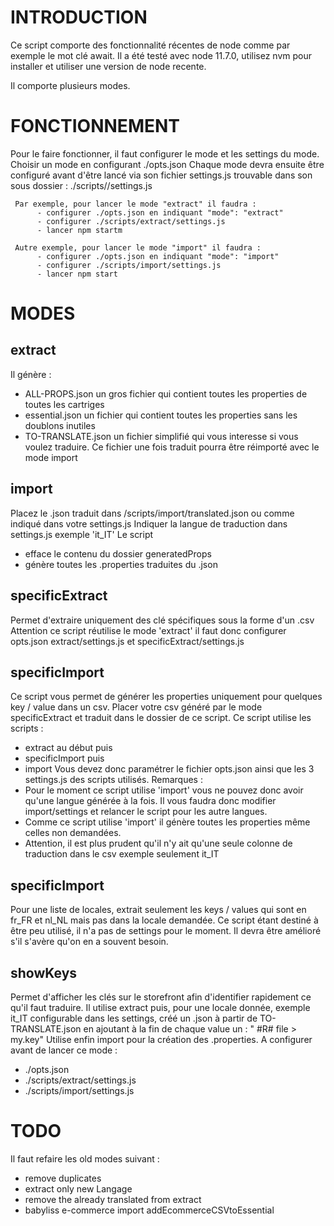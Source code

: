# INTRODUCTION

Ce script comporte des fonctionnalité récentes de node comme par exemple le mot clé await.
Il a été testé avec node 11.7.0, utilisez nvm pour installer et utiliser une version de node recente.

Il comporte plusieurs modes.

# FONCTIONNEMENT

Pour le faire fonctionner, il faut configurer le mode et les settings du mode.
Choisir un mode en configurant ./opts.json
Chaque mode devra ensuite être configuré avant d'être lancé via son fichier settings.js trouvable dans son sous dossier : ./scripts/<mode>/settings.js

     Par exemple, pour lancer le mode "extract" il faudra :
          - configurer ./opts.json en indiquant "mode": "extract"
          - configurer ./scripts/extract/settings.js
          - lancer npm startm

     Autre exemple, pour lancer le mode "import" il faudra :
          - configurer ./opts.json en indiquant "mode": "import"
          - configurer ./scripts/import/settings.js
          - lancer npm start

# MODES

## extract

Il génère :

- ALL-PROPS.json un gros fichier qui contient toutes les properties de toutes les cartriges
- essential.json un fichier qui contient toutes les properties sans les doublons inutiles
- TO-TRANSLATE.json un fichier simplifié qui vous interesse si vous voulez traduire. Ce fichier une fois traduit pourra être réimporté avec le mode import

## import

Placez le .json traduit dans /scripts/import/translated.json ou comme indiqué dans votre settings.js
Indiquer la langue de traduction dans settings.js exemple 'it_IT'
Le script

- efface le contenu du dossier generatedProps
- génère toutes les .properties traduites du .json

## specificExtract

Permet d'extraire uniquement des clé spécifiques sous la forme d'un .csv
Attention ce script réutilise le mode 'extract' il faut donc configurer opts.json extract/settings.js et specificExtract/settings.js

## specificImport

Ce script vous permet de générer les properties uniquement pour quelques key / value dans un csv.
Placer votre csv généré par le mode specificExtract et traduit dans le dossier de ce script.
Ce script utilise les scripts :

- extract au début puis
- specificImport puis
- import
  Vous devez donc paramétrer le fichier opts.json ainsi que les 3 settings.js des scripts utilisés.
  Remarques :
- Pour le moment ce script utilise 'import' vous ne pouvez donc avoir qu'une langue générée à la fois. Il vous faudra donc modifier import/settings et relancer le script pour les autre langues.
- Comme ce script utilise 'import' il génère toutes les properties même celles non demandées.
- Attention, il est plus prudent qu'il n'y ait qu'une seule colonne de traduction dans le csv exemple seulement it_IT

## specificImport

Pour une liste de locales, extrait seulement les keys / values qui sont en fr_FR et nl_NL mais pas dans la locale demandée.
Ce script étant destiné à être peu utilisé, il n'a pas de settings pour le moment. Il devra être amélioré s'il s'avère qu'on en a souvent besoin.

## showKeys

Permet d'afficher les clés sur le storefront afin d'identifier rapidement ce qu'il faut traduire.
Il utilise extract puis, pour une locale donnée, exemple it_IT configurable dans les settings, créé un .json à partir de TO-TRANSLATE.json en ajoutant à la fin de chaque value un : " #R# file > my.key"
Utilise enfin import pour la création des .properties. A configurer avant de lancer ce mode :

- ./opts.json
- ./scripts/extract/settings.js
- ./scripts/import/settings.js

# TODO

Il faut refaire les old modes suivant :

- remove duplicates
- extract only new Langage
- remove the already translated from extract
- babyliss e-commerce import addEcommerceCSVtoEssential
